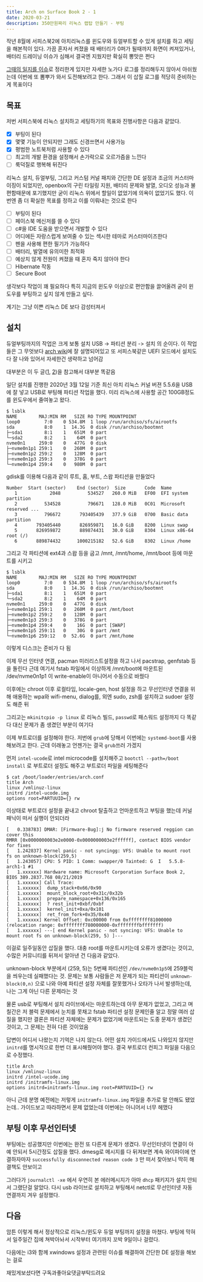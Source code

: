 ```yaml
---
title: Arch on Surface Book 2 - 1
date: 2020-03-21
description: 350만원짜리 리눅스 랩탑 만들기 - 부팅
---
```


작년 8월에 서피스북2에 아치리눅스를 윈도우와 듀얼부트할 수 있게 설치를 하고 세팅을 해본적이 있다. 가끔 혼자서 켜졌을 때 배터리가 0퍼가 될때까지 화면이 켜져있거나, 배터리 드레이닝 이슈가 심해서 결국엔 지웠지만 확실히 뽕맛은 쩐다

[그때의 일지를 이슈](https://github.com/20chan/surface-arch/issues)로 정리한게 있지만 자세한 노가다 로그를 정리해두지 않아서 아쉬웠는데 이번에 또 뽐뿌가 와서 도전해보려고 한다. 그래서 이 삽질 로그를 적당히 준비하는게 목표이다

## 목표

저번 서피스북에 리눅스 설치하고 세팅하기의 목표와 진행사항은 다음과 같았다.

 - [x] 부팅이 된다
 - [x] 몇몇 기능이 안되지만 그래도 신경쓰면서 사용가능
 - [x] 평범한 노트북처럼 사용할 수 있다
 - [ ] 최고의 개발 환경을 설정해서 손가락으로 오르가즘을 느낀다
 - [ ] 룩덕질로 행복해 뒤진다

리눅스 설치, 듀얼부팅, 그리고 커스텀 커널 패치와 간단한 DE 설정과 조금의 커스터마이징이 되었지만, openbox의 구린 타일링 지원, 배터리 문제와 발열, 오디오 성능과 불편함때문에 포기했지만 굳이 리눅스 위에서 할일이 없었기에 의욕이 없었기도 했다. 이번엔 좀 더 확실한 목표를 정하고 이를 이뤄내는 것으로 한다

- [ ] 부팅이 된다
- [ ] 페이스북 메신저를 쓸 수 있다
- [ ] c#을 IDE 도움을 받으면서 개발할 수 있다
- [ ] 어디에든 자랑스럽게 보여줄 수 있는 섹시한 테마로 커스터마이즈한다
- [ ] 펜을 사용해 편한 필기가 가능하다
- [ ] 배터리, 발열에 유의미한 최적화
- [ ] 예상치 않게 전원이 켜졌을 때 혼자 죽지 않아야 한다
- [ ] Hibernate 작동
- [ ] Secure Boot

생각보다 작업이 꽤 필요하다 특히 지금의 윈도우 이상으로 편안함을 끌어올려 굳이 윈도우를 부팅하고 싶지 않게 만들고 싶다.

계기는 그냥 이쁜 리눅스 DE 보다 감성터져서

## 설치

듀얼부팅까지의 작업은 크게 보통 설치 USB -> 파티션 분리 -> 설치 의 순이다. 이 작업들은 그 무엇보다 [arch wiki](https://wiki.archlinux.org/index.php/installation_guide)에 잘 설명되어있고 또 서피스북같은 UEFI 모드에서 설치도 다 잘 나와 있어서 자세한건 생략하고 넘어감

대부분은 이 두 글([1](https://gist.github.com/johnramsden/f873723150209ccc4533f43ef100e9da), [2](https://github.com/linux-surface/linux-surface/wiki/Installation-and-Setup))을 참고해서 대부분 똑같음

일단 설치를 진행한 2020년 3월 12일 기준 최신 아치 리눅스 커널 버젼 5.5.6을 USB에 잘 넣고 USB로 부팅해 파티션 작업을 했다.
미리 리눅스에 사용할 공간 100GB정도를 윈도우에서 줄여놓고 왔다.

```
$ lsblk
NAME        MAJ:MIN RM   SIZE RO TYPE MOUNTPOINT
loop0         7:0    0 534.8M  1 loop /run/archiso/sfs/airootfs
sda           8:0    1  14.3G  0 disk /run/archiso/bootmnt
├─sda1        8:1    1   651M  0 part 
└─sda2        8:2    1    64M  0 part 
nvme0n1     259:0    0   477G  0 disk 
├─nvme0n1p1 259:1    0   260M  0 part 
├─nvme0n1p2 259:2    0   128M  0 part 
├─nvme0n1p3 259:3    0   378G  0 part 
└─nvme0n1p4 259:4    0   980M  0 part 
```

gdisk를 이용해 다음과 같이 루트, 홈, 부트, 스왑 파티션을 만들었다

```
Number  Start (sector)    End (sector)  Size       Code  Name
   1            2048          534527   260.0 MiB   EF00  EFI system partition
   2          534528          796671   128.0 MiB   0C01  Microsoft reserved ...
   3          796672       793405439   377.9 GiB   0700  Basic data partition
   4       793405440       826959871   16.0 GiB    8200  Linux swap
   5       826959872       889874431   30.0 GiB    8304  Linux x86-64 root (/)
   6       889874432      1000215182   52.6 GiB    8302  Linux /home
```

그리고 각 파티션에 ext4과 스왑 등을 굽고 /mnt, /mnt/home, /mnt/boot 등에 마운트를 시키고

```
$ lsblk
NAME        MAJ:MIN RM   SIZE RO TYPE MOUNTPOINT
loop0         7:0    0 534.8M  1 loop /run/archiso/sfs/airootfs
sda           8:0    1  14.3G  0 disk /run/archiso/bootmnt
├─sda1        8:1    1   651M  0 part 
└─sda2        8:2    1    64M  0 part 
nvme0n1     259:0    0   477G  0 disk 
├─nvme0n1p1 259:1    0   260M  0 part /mnt/boot
├─nvme0n1p2 259:2    0   128M  0 part 
├─nvme0n1p3 259:3    0   378G  0 part 
├─nvme0n1p4 259:4    0    16G  0 part [SWAP]
├─nvme0n1p5 259:11   0    30G  0 part /mnt
└─nvme0n1p6 259:12   0  52.6G  0 part /mnt/home
```

이렇게 디스크는 준비가 다 됨

이제 무선 인터넷 연결, pacman 미러리스트설정을 하고 나서 pacstrap, genfstab 등을 돌린다
근데 여기서 fstab 파일에서 이상하게 /mnt/boot에 마운트된 /dev/nvme0n1p1 이 write-enable이 아니어서 수동으로 바꿨다

이후에는 chroot 이후 로컬타임, locale-gen, host 설정을 하고 무선인터넷 연결을 위해 애용하는 wpa와 wifi-menu, dialog를, 외엔 sudo, zsh를 설치하고 sudoer 설정도 해준 뒤

그리고는 `mkinitcpio -p linux` 로 리눅스 빌드, `passwd`로 패스워드 설정까지 다 똑같다
대신 문제가 좀 생겼던 부분이 여기다

이제 부트로더를 설정해야 한다. 저번에 `grub`에 당해서 이번에는 `systemd-boot`를 사용해보려고 한다. 근데 이래놓고 언젠가는 결국 `grub`쓰러 가겠지

먼저 `intel-ucode`로 intel microcode를 설치해주고 `bootctl --path=/boot install` 로 부트로더 설정도 해주고 부트로더 파일을 세팅해준다

```
$ cat /boot/loader/entries/arch.conf
title Arch
linux /vmlinuz-linux
initrd /intel-ucode.img
options root=PARTUUID={} rw
```

이상태로 부트로더 설정을 끝내고 chroot 탈출하고 언마운트하고 부팅을 했는데 커널 패닉이 떠서 실행이 안되더라

```
[   0.338783] DMAR: [Firmware-Bug]:j No firmware reserved reggion can cover this
RMRR [0x0000000003e2e0000-0x0000000003e2ffffff], contact BIOS vendor for fixes
[   1.242837] Kernel panic - not syncingg: VFS: Unable to mount root fs on unknown-block(259,5)
[   1.243057] CPU: 5 PID: 1 Comm: swapper/0 Tainted: G  I   5.5.8-arch1-1 #1
[   1.xxxxxx] Hardware name: Microsoft Corporation Surface Book 2, BIOS 389.2837.768 08/21/2019
[   1.xxxxxx] Call Trace:
[   1.xxxxxx]  dump_stack+0x66/0x90
[   1.xxxxxx]  mount_block_root+0x31c/0x32b
[   1.xxxxxx]  prepare_namespace+0x136/0x165
[   1.xxxxxx]  ? rest_init+0xbf/0xbf
[   1.xxxxxx]  kernel_init+0xa/0x101
[   1.xxxxxx]  ret_from_fork+0x35/0x40
[   1.xxxxxx] Kernel Offset: 0xc00000 from 0xffffffff81000000 (relocation range: 0xffffffff780000000-0xffffffffbfffffff)
[   1.xxxxxx] ---[ end Kernel panic - not syncing: VFS: Unable to mount root fs on unknown-block(259, 5) ]---
```

이걸로 일주일동안 삽질을 했다. 대충 root를 마운트시키는데 오류가 생겼다는 것이고, 수많은 커뮤니티를 뒤져서 알아낸 건 다음과 같았다.

unknown-block 부분에서 (259, 5)는 5번째 파티션인 `/dev/nvme0n1p5`에 259블럭을 씌우는데 실패했다는 것. 문제는 보통 사람들은 저 문제가 되는 파티션이 `unknown-block(0,n)` 으로 나와 아예 파티션 설정 자체를 잘못했거나 오타가 나서 발생하는데, 나는 그게 아닌 다른 문제라는 것

물론 usb로 부팅해서 설치 라이브에서는 마운트하는데 아무 문제가 없었고, 그리고 며칠간은 저 블럭 문제에서 눈치를 못채고 fstab 파티션 설정 문제인줄 알고 정말 여러 삽질을 했지만 결론은 파티션 자체에는 문제가 없었기에 마운트되는 도중 문제가 생겼던 것이고, 그 문제는 전혀 다른 것이었음

답변이 어디서 나왔는지 기억은 나지 않는다. 어떤 설치 가이드에서도 나와있지 않지만 `initrd`를 명시적으로 한번 더 표시해줬어야 했다. 결국 부트로더 컨피그 파일을 다음으로 수정했다.


```
title Arch
linux /vmlinuz-linux
initrd /intel-ucode.img
initrd /initramfs-linux.img
options initrd=initramfs-linux.img root=PARTUUID={} rw
```

아니 근데 분명 예전에는 저렇게 `initramfs-linux.img` 파일을 추가로 말 안해도 됐었는데.. 가이드보고 따라하면서 문제 없었는데 이번에는 아니어서 너무 헤맸다

## 부팅 이후 무선인터넷
부팅에는 성공했지만 이번에는 완전 또 다른게 문제가 생겼다.
무선인터넷이 연결이 아예 안되서 5시간정도 삽질을 했다. dmesg로 메시지를 다 뒤져보면 계속 와이파이에 연결하자마자 `successfully disconnected reason code 3` 만 떠서 찾아보니 딱히 해결책도 안보이고

그러다가 `journalctl -xe` 에서 우연히 본 에러메시지가 아마 `dhcp` 패키지가 설치 안되서 그랬단걸 알았다. 다시 usb 라이브로 설치하고 부팅해서 netctl로 무선인터넷 자동 연결까지 겨우 설정했다.

## 다음

암튼 이렇게 해서 정상적으로 리눅스/윈도우 듀얼 부팅까지 설정을 마쳤다. 부팅에 막혀서 일주일간 집에 쳐박아놔서 시작부터 여기까지 꼬박 9일이나 걸렸다.

다음에는 i3와 함께 xwindows 설정과 관련된 이슈를 해결하여 간단한 DE 설정을 해보는 걸로

재밌게보셨다면 구독과좋아요댓글부탁드려요